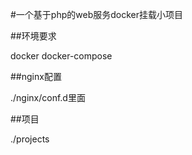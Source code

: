 #一个基于php的web服务docker挂载小项目

##环境要求

docker docker-compose

##nginx配置

./nginx/conf.d里面

##项目

./projects
